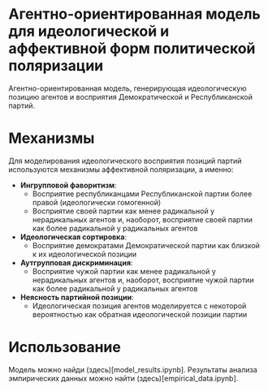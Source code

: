 # Агентно-ориентированная модель для идеологической и аффективной форм политической поляризации

Агентно-ориентированная модель, генерирующая идеологическую позицию агентов и восприятия Демократической и Республиканской партий.

# Механизмы
Для моделирования идеологического восприятия позиций партий используются механизмы аффективной поляризации, а именно:
- **Ингрупповой фаворитизм**:
	- Восприятие республиканцами Республиканской партии более правой (идеологически гомогенной)
	- Восприятие своей партии как менее радикальной у нерадикальных агентов и, наоборот, восприятие своей партии как более радикальной у радикальных агентов
- **Идеологическая сортировка**:
	- Восприятие демократами Демократической партии как близкой к их идеологической позиции
- **Аутгрупповая дискриминация**:
	- Восприятие чужой партии как менее радикальной у нерадикальных агентов и, наоборот, восприятие чужой партии как более радикальной у радикальных агентов
- **Неясность партийной позиции**:
	- Идеологическая позиция агентов моделируется с некоторой вероятностью как обратная идеологической позиции партии

# Использование
Модель можно найди (здесь)[model_results.ipynb].
Результаты анализа эмпирических данных можно найти (здесь)[empirical_data.ipynb].
 
